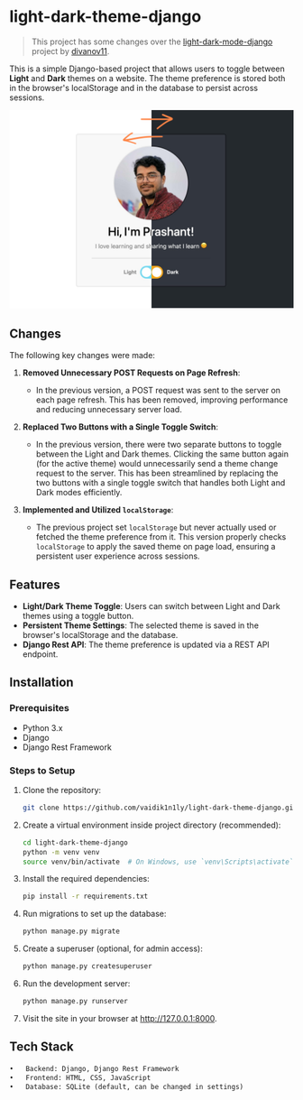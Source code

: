 # light-dark-theme-django

> This project has some changes over the [light-dark-mode-django](https://github.com/divanov11/light-dark-mode-django) project by [divanov11](https://github.com/divanov11).

This is a simple Django-based project that allows users to toggle between **Light** and **Dark** themes on a website. The theme preference is stored both in the browser's localStorage and in the database to persist across sessions.

![Light Theme Webpage](static/images/themes.png)

## Changes

The following key changes were made:

1. **Removed Unnecessary POST Requests on Page Refresh**:
   - In the previous version, a POST request was sent to the server on each page refresh. This has been removed, improving performance and reducing unnecessary server load.

2. **Replaced Two Buttons with a Single Toggle Switch**:
   - In the previous version, there were two separate buttons to toggle between the Light and Dark themes. Clicking the same button again (for the active theme) would unnecessarily send a theme change request to the server. This has been streamlined by replacing the two buttons with a single toggle switch that handles both Light and Dark modes efficiently.

3. **Implemented and Utilized `localStorage`**:
   - The previous project set `localStorage` but never actually used or fetched the theme preference from it. This version properly checks `localStorage` to apply the saved theme on page load, ensuring a persistent user experience across sessions.


## Features
- **Light/Dark Theme Toggle**: Users can switch between Light and Dark themes using a toggle button.
- **Persistent Theme Settings**: The selected theme is saved in the browser's localStorage and the database.
- **Django Rest API**: The theme preference is updated via a REST API endpoint.


## Installation

### Prerequisites
- Python 3.x
- Django
- Django Rest Framework

### Steps to Setup

1. Clone the repository:

   ```bash
   git clone https://github.com/vaidik1n1ly/light-dark-theme-django.git
   
2. Create a virtual environment inside project directory (recommended):

   ```bash
   cd light-dark-theme-django
   python -m venv venv
   source venv/bin/activate  # On Windows, use `venv\Scripts\activate`
   
3. Install the required dependencies:

   ```bash
   pip install -r requirements.txt

4. Run migrations to set up the database:

   ```bash
   python manage.py migrate

5. Create a superuser (optional, for admin access):

   ```bash
   python manage.py createsuperuser

6. Run the development server:

   ```bash
   python manage.py runserver

7. Visit the site in your browser at http://127.0.0.1:8000.


## Tech Stack
	•	Backend: Django, Django Rest Framework
	•	Frontend: HTML, CSS, JavaScript
	•	Database: SQLite (default, can be changed in settings)
